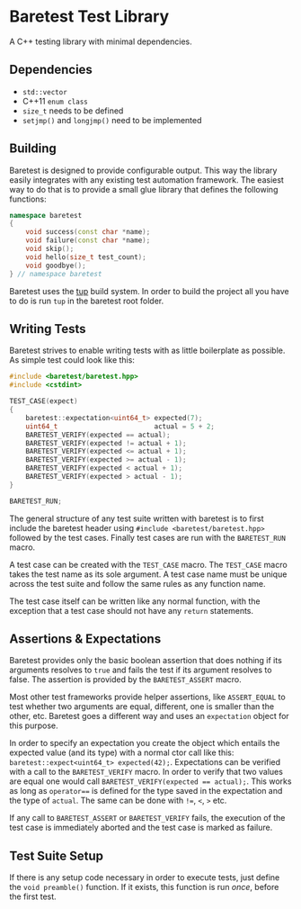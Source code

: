 Baretest Test Library
=====================

A C++ testing library with minimal dependencies.

Dependencies
------------

 * `std::vector`
 * C++11 `enum class`
 * `size_t` needs to be defined
 * `setjmp()` and `longjmp()` need to be implemented

Building
--------

Baretest is designed to provide configurable output. This way the library easily
integrates with any existing test automation framework. The easiest way to do
that is to provide a small glue library that defines the following functions:

``` C++
namespace baretest
{
    void success(const char *name);
    void failure(const char *name);
    void skip();
    void hello(size_t test_count);
    void goodbye();
} // namespace baretest
```

Baretest uses the [tup](http://gittup.org/tup) build system. In order to build
the project all you have to do is run `tup` in the baretest root folder.

Writing Tests
-------------

Baretest strives to enable writing tests with as little boilerplate as possible.
As simple test could look like this:

``` C++
#include <baretest/baretest.hpp>
#include <cstdint>

TEST_CASE(expect)
{
    baretest::expectation<uint64_t> expected(7);
    uint64_t                        actual = 5 + 2;
    BARETEST_VERIFY(expected == actual);
    BARETEST_VERIFY(expected != actual + 1);
    BARETEST_VERIFY(expected <= actual + 1);
    BARETEST_VERIFY(expected >= actual - 1);
    BARETEST_VERIFY(expected < actual + 1);
    BARETEST_VERIFY(expected > actual - 1);
}

BARETEST_RUN;
```

The general structure of any test suite written with baretest is to first
include the baretest header using `#include <baretest/baretest.hpp>` followed by
the test cases. Finally test cases are run with the `BARETEST_RUN` macro.

A test case can be created with the `TEST_CASE` macro. The `TEST_CASE` macro
takes the test name as its sole argument. A test case name must be unique across
the test suite and follow the same rules as any function name.

The test case itself can be written like any normal function, with the exception
that a test case should not have any `return` statements.

Assertions & Expectations
-------------------------

Baretest provides only the basic boolean assertion that does nothing if its
arguments resolves to `true` and fails the test if its argument resolves to false.
The assertion is provided by the `BARETEST_ASSERT` macro.

Most other test frameworks provide helper assertions, like `ASSERT_EQUAL` to
test whether two arguments are equal, different, one is smaller than the other,
etc. Baretest goes a different way and uses an `expectation` object for this
purpose.

In order to specify an expectation you create the object which entails the
expected value (and its type) with a normal ctor call like this:
`baretest::expect<uint64_t> expected(42);`. Expectations can be verified with a
call to the `BARETEST_VERIFY` macro. In order to verify that two values are
equal one would call `BARETEST_VERIFY(expected == actual);`. This works as long
as `operator==` is defined for the type saved in the expectation and the type
of `actual`. The same can be done with `!=`, `<`, `>` etc.

If any call to `BARETEST_ASSERT` or `BARETEST_VERIFY` fails, the execution of
the test case is immediately aborted and the test case is marked as failure.


Test Suite Setup
----------------

If there is any setup code necessary in order to execute tests, just define the
`void preamble()` function. If it exists, this function is run *once*, before
the first test.

